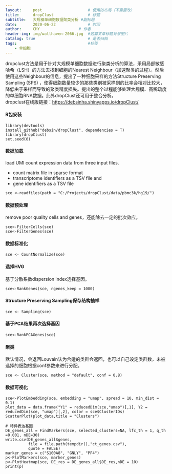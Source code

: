 ```yaml
---
layout:     post   				    # 使用的布局（不需要改）
title:      dropClust				# 标题 
subtitle:   大规模单细胞数据聚类分析 #副标题
date:       2020-06-22				# 时间
author:     CHY					# 作者
header-img: img/wallhaven-2066.jpg 	#这篇文章标题背景图片
catalog: true 						# 是否归档
tags:								#标签
    - 单细胞
---
```

dropclust方法是用于针对大规模单细胞数据进行聚类分析的算法，采用局部敏感哈希（LSH）的方法去找到细胞的Nearest Neighbour（加速聚类的过程）。然后使用这些Neighbour的信息，提出了一种细胞采样的方法Structure Preserving Sampling (SPS) ，使得细胞数量较少的那些类别被采样到的比率会相对比较大，降低由于采样而导致的聚类精度损失。提出的整个过程能够处理大规模、高稀疏度的单细胞RNA数据。此外dropClust还可用于整合分析。<br>
dropclust在线版链接：https://debsinha.shinyapps.io/dropClust/ <br>

#### R包安装
```
library(devtools)
install_github("debsin/dropClust", dependencies = T)
library(dropClust)
set.seed(0)
```

#### 数据加载
load UMI count expression data from three input files.
* count matrix file in sparse format
* transcriptome identifiers as a TSV file and
* gene identifiers as a TSV file
```
sce <-readfiles(path = "C:/Projects/dropClust/data/pbmc3k/hg19/")
```

#### 数据预处理
remove poor quality cells and genes，还能除去一定的批次效应。
```
sce<-FilterCells(sce)
sce<-FilterGenes(sce)
```

#### 数据标准化
```
sce <- CountNormalize(sce)
```

#### 选择HVG
基于分散系数dispersion index选择基因。
```
sce<-RankGenes(sce, ngenes_keep = 1000)
```

#### Structure Preserving Sampling保存结构抽样
```
sce <- Sampling(sce)
```

#### 基于PCA结果再次选择基因
```
sce<-RankPCAGenes(sce)
```

#### 聚类
默认情况，会返回Louvain认为合适的类群会返回，也可以自己设定类群数，未被选择的细胞根据conf参数来进行分配。
```
sce <- Cluster(sce, method = "default", conf = 0.8)
```

#### 数据可视化
```
sce<-PlotEmbedding(sce, embedding = "umap", spread = 10, min_dist = 0.1)
plot_data = data.frame("Y1" = reducedDim(sce,"umap")[,1], Y2 = reducedDim(sce, "umap")[,2], color = sce$ClusterIDs)
ScatterPlot(plot_data,title = "Clusters")

# 特异表达基因
DE_genes_all = FindMarkers(sce, selected_clusters=NA, lfc_th = 1, q_th =0.001, nDE=30)
write.csv(DE_genes_all$genes, 
          file = file.path(tempdir(),"ct_genes.csv"),
          quote = FALSE)
marker_genes = c("S100A8", "GNLY", "PF4")
p<-PlotMarkers(sce, marker_genes) 
p<-PlotHeatmap(sce, DE_res = DE_genes_all$DE_res,nDE = 10)
print(p)     
```